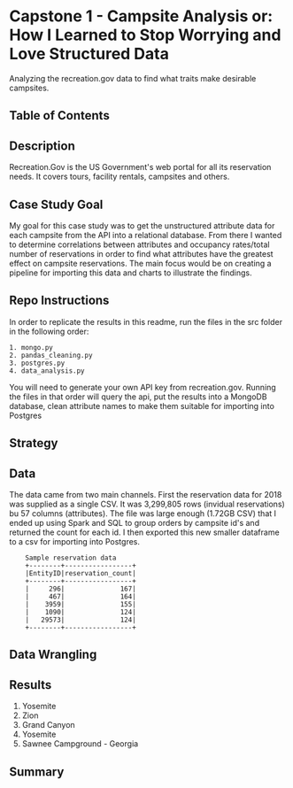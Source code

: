 # Capstone 1 - Campsite Analysis or: How I Learned to Stop Worrying and Love Structured Data
Analyzing the recreation.gov data to find what traits make desirable campsites.


## Table of Contents

## Description
Recreation.Gov is the US Government's web portal for all its reservation needs. It covers tours, facility rentals, campsites and others.
## Case Study Goal
My goal for this case study was to get the unstructured attribute data for each campsite from the API into a relational database. From there I wanted to determine correlations between attributes and occupancy rates/total number of reservations in order to find what attributes have the greatest effect on campsite reservations. The main focus would be on creating a pipeline for importing this data and charts to illustrate the findings.

## Repo Instructions
In order to replicate the results in this readme, run the files in the src folder in the following order:
    
    1. mongo.py
    2. pandas_cleaning.py
    3. postgres.py
    4. data_analysis.py
You will need to generate your own API key from recreation.gov. Running the files in that order will query the api, put the results into a MongoDB database, clean attribute names to make them suitable for importing into Postgres

## Strategy

## Data
The data came from two main channels. First the reservation data for 2018 was supplied as a single CSV. It was 3,299,805 rows (invidual reservations) bu 57 columns (attributes). The file was large enough (1.72GB CSV) that I ended up using Spark and SQL to group orders by campsite id's and returned the count for each id. I then exported this new smaller dataframe to a csv for importing into Postgres.

        Sample reservation data
        +--------+-----------------+
        |EntityID|reservation_count|
        +--------+-----------------+
        |     296|              167|
        |     467|              164|
        |    3959|              155|
        |    1090|              124|
        |   29573|              124|
        +--------+-----------------+


## Data Wrangling

## Results


1) Yosemite
2) Zion
3) Grand Canyon
4) Yosemite
5) Sawnee Campground - Georgia

## Summary


##